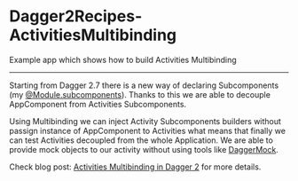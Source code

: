# Dagger2Recipes-ActivitiesMultibinding
Example app which shows how to build Activities Multibinding

---

Starting from Dagger 2.7 there is a new way of declaring Subcomponents (my [@Module.subcomponents](http://google.github.io/dagger/api/2.7/dagger/Module.html#subcomponents--)). Thanks to this we are able to decouple AppComponent from Activities Subcomponents. 

Using Multibinding we can inject Activity Subcomponents builders without passign instance of AppComponent to Activities what means that finally we can test Activities decoupled from the whole Application. We are able to provide mock objects to our activity without using tools like [DaggerMock](https://github.com/fabioCollini/DaggerMock).

Check blog post: [Activities Multibinding in Dagger 2](http://frogermcs.github.io/activities-multibinding-in-dagger-2/) for more details.
